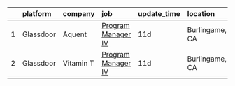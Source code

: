 

|    | platform   | company   | job                                                                                                                                                                                                                                                                                                                                                                                                                                                                                                                                                                                                                                                                                                                                                                                    | update_time   | location       |
|---:|:-----------|:----------|:---------------------------------------------------------------------------------------------------------------------------------------------------------------------------------------------------------------------------------------------------------------------------------------------------------------------------------------------------------------------------------------------------------------------------------------------------------------------------------------------------------------------------------------------------------------------------------------------------------------------------------------------------------------------------------------------------------------------------------------------------------------------------------------|:--------------|:---------------|
|  1 | Glassdoor  | Aquent    | [Program Manager IV](https://www.glassdoor.com/partner/jobListing.htm?pos=101&ao=1110586&s=58&guid=0000018258399feb97845b88a3326f2f&src=GD_JOB_AD&t=SR&vt=w&cs=1_e16d22c0&cb=1659337547903&jobListingId=1008017455116&cpc=32EE424DE2B657EB&jrtk=3-0-1g9c3j80ri3b5801-1g9c3j81bihkk800-8d1682a725fb2da2--6NYlbfkN0DMrcEu7yrtATojKJA7cEzGQ3FdRGWLh0CZQInL4ECGI9gD0Wolx9R2v-Aex0-GK055x9vA5s307DGHv0W5SkObvNl5JpBD7g-xvLL7PSPDsGPYoq97YN7vV4MzUdIFnAghV4J7yOPdvpBUz023g4HBCKgSpji9UlABrL2WRROQqXpApwzNkunPzmii3Sp5MzaJmC7Y6D2fkTF8WC1thFROglBQ7EEQFSCLx4B5TjKphcT8RrVaZbqi9SlnRCb0qGKsDK0Kvxm8_muIUDSB8-CVo-7IPxKSfOOpTHLVVlTrIx_C_zs43i7CKUgRMHfMaPqP_VvvRGuX_2T6SrPRT6lU20pz8SZYnX98MhOFITS7b1zwDA5YNO2VBBacz3Q51VFeS5iBmpkpJouSk-IZNjsXQ4hEdHCMc1cUYZ_BpCeB6hofso92Sy4aPBya51lWwMU%3D) | 11d           | Burlingame, CA |
|  2 | Glassdoor  | Vitamin T | [Program Manager IV](https://www.glassdoor.com/partner/jobListing.htm?pos=102&ao=1110586&s=58&guid=0000018258399feb97845b88a3326f2f&src=GD_JOB_AD&t=SR&vt=w&cs=1_b89a2725&cb=1659337547903&jobListingId=1008018057373&jrtk=3-0-1g9c3j80ri3b5801-1g9c3j81bihkk800-4f441d38a031c238--6NYlbfkN0DMrcEu7yrtATojKJA7cEzGQ3FdRGWLh0CZQInL4ECGI6k5tN82kdM0cJmh4vC7GggASUzm4EaCsavDd7w3K-_c2lAe6sXZLJCVdL7lflUIyq1fdAxs9-AXRTBelcsvkGtYmaDKNjewIFEjniwbLuQFvTSlinTQms2EWgNuwKa2h9YmqvMusq7hxwpkEIn3d_E0XjpzB7TJ3udFgZAG4USsVPx0DopDd10884kHysf16TF-UoQhPix12lS-sWQNu_n1Zzsw_AssFNXU-cdUU09NqOsuF07Jg_ffODaNjpkQX6qEKjIBT-RBzwjkQbXANyiK2gMaGFvg109VALRvtorlGEA2bMCEUX3dX6DCWOkoC4dH4tFaA-cwkSoJ1UUk1NZtlVvY0h5ix8IlwCYNUuw4RQKG_0KEc5VJpEave9nDE1HZvu9H-JVvQD11BwZkO3VvefS3tIdopQ%3D%3D)        | 11d           | Burlingame, CA |